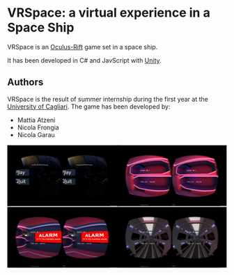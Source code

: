 # VRSpace: a virtual experience in a Space Ship

VRSpace is an [Oculus-Rift](https://www.oculus.com/rift) game set in a space ship.

It has been developed in C# and JavScript with [Unity](https://unity3d.com/).

## Authors
VRSpace is the result of summer internship during the first year at the [University of Cagliari](https://www.unica.it/). The game has been developed by:

* Mattia Atzeni
* Nicola Frongia
* Nicola Garau

![screenshots](img.jpeg)
